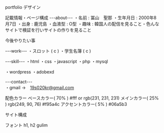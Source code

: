 portfolio
デザイン

記載情報・ページ構成
---about---
・名前 : 冨山　聖那
・生年月日 : 2000年8月7日
・出身 : 鹿児島
・血液型 : O型
・趣味 : 韓国人の配信を見ること・色んなサイトで検証を行いサイトの作りを見ること

今後やりたい事
 
---work---
・スロット ( c )
・学生名簿 ( c )

---skill---
・html
・css
・javascript
・php
・mysql

・wordpress
・adobexd

---contact---       
・gmail →　19s020kr@gmail.com

配色カラー
ベースカラー( 70% )     #fff or rgb(231, 231, 231)
メインカラー( 25% )     rgb(249, 90, 76) #f95a4c
アクセントカラー( 5% )  #06a5b3

サイト構成

フォント
h1, h2  gulim
 